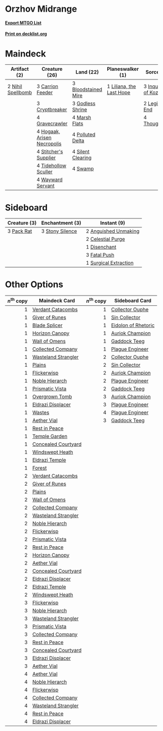 # Orzhov Midrange

#### [Export MTGO List](../collection/Orzhov%20Midrange/Orzhov%20Midrange.txt)
#### [Print on decklist.org](http://decklist.org/?deckmain=3%09Bloodstained%20Mire%0A3%09Carrion%20Feeder%0A3%09Cryptbreaker%0A3%09Godless%20Shrine%0A4%09Gravecrawler%0A4%09Hogaak,%20Arisen%20Necropolis%0A3%09Inquisition%20of%20Kozilek%0A2%09Legion's%20End%0A1%09Liliana,%20the%20Last%20Hope%0A4%09Marsh%20Flats%0A2%09Nihil%20Spellbomb%0A4%09Polluted%20Delta%0A4%09Silent%20Clearing%0A4%09Stitcher's%20Supplier%0A4%09Swamp%0A4%09Thoughtseize%0A4%09Tidehollow%20Sculler%0A4%09Wayward%20Servant&deckside=2%09Anguished%20Unmaking%0A2%09Celestial%20Purge%0A1%09Disenchant%0A3%09Fatal%20Push%0A3%09Pack%20Rat%0A3%09Stony%20Silence%0A1%09Surgical%20Extraction)
# Maindeck

|                                        Artifact (2)                                        |                                            Creature (26)                                             |                                          Land (22)                                           |                                         Planeswalker (1)                                          |                                            Sorcery (9)                                            |
|--------------------------------------------------------------------------------------------|------------------------------------------------------------------------------------------------------|----------------------------------------------------------------------------------------------|---------------------------------------------------------------------------------------------------|---------------------------------------------------------------------------------------------------|
|2 [Nihil Spellbomb](http://gatherer.wizards.com/Pages/Card/Details.aspx?multiverseid=442215)|3 [Carrion Feeder](http://gatherer.wizards.com/Pages/Card/Details.aspx?multiverseid=210133)           |3 [Bloodstained Mire](http://gatherer.wizards.com/Pages/Card/Details.aspx?multiverseid=405094)|1 [Liliana, the Last Hope](http://gatherer.wizards.com/Pages/Card/Details.aspx?multiverseid=414388)|3 [Inquisition of Kozilek](http://gatherer.wizards.com/Pages/Card/Details.aspx?multiverseid=416897)|
|                                                                                            |3 [Cryptbreaker](http://gatherer.wizards.com/Pages/Card/Details.aspx?multiverseid=414381)             |3 [Godless Shrine](http://gatherer.wizards.com/Pages/Card/Details.aspx?multiverseid=405099)   |                                                                                                   |2 [Legion's End](http://gatherer.wizards.com/Pages/Card/Details.aspx?multiverseid=466860)          |
|                                                                                            |4 [Gravecrawler](http://gatherer.wizards.com/Pages/Card/Details.aspx?multiverseid=409635)             |4 [Marsh Flats](http://gatherer.wizards.com/Pages/Card/Details.aspx?multiverseid=405101)      |                                                                                                   |4 [Thoughtseize](http://gatherer.wizards.com/Pages/Card/Details.aspx?multiverseid=438676)          |
|                                                                                            |4 [Hogaak, Arisen Necropolis](http://gatherer.wizards.com/Pages/Card/Details.aspx?multiverseid=464151)|4 [Polluted Delta](http://gatherer.wizards.com/Pages/Card/Details.aspx?multiverseid=405104)   |                                                                                                   |                                                                                                   |
|                                                                                            |4 [Stitcher's Supplier](http://gatherer.wizards.com/Pages/Card/Details.aspx?multiverseid=447257)      |4 [Silent Clearing](http://gatherer.wizards.com/Pages/Card/Details.aspx?multiverseid=464195)  |                                                                                                   |                                                                                                   |
|                                                                                            |4 [Tidehollow Sculler](http://gatherer.wizards.com/Pages/Card/Details.aspx?multiverseid=175054)       |4 [Swamp](http://gatherer.wizards.com/Pages/Card/Details.aspx?multiverseid=439858)            |                                                                                                   |                                                                                                   |
|                                                                                            |4 [Wayward Servant](http://gatherer.wizards.com/Pages/Card/Details.aspx?multiverseid=426910)          |                                                                                              |                                                                                                   |                                                                                                   |


# Sideboard

|                                    Creature (3)                                     |                                     Enchantment (3)                                      |                                          Instant (9)                                           |
|-------------------------------------------------------------------------------------|------------------------------------------------------------------------------------------|------------------------------------------------------------------------------------------------|
|3 [Pack Rat](http://gatherer.wizards.com/Pages/Card/Details.aspx?multiverseid=253624)|3 [Stony Silence](http://gatherer.wizards.com/Pages/Card/Details.aspx?multiverseid=247425)|2 [Anguished Unmaking](http://gatherer.wizards.com/Pages/Card/Details.aspx?multiverseid=410006) |
|                                                                                     |                                                                                          |2 [Celestial Purge](http://gatherer.wizards.com/Pages/Card/Details.aspx?multiverseid=183055)    |
|                                                                                     |                                                                                          |1 [Disenchant](http://gatherer.wizards.com/Pages/Card/Details.aspx?multiverseid=847)            |
|                                                                                     |                                                                                          |3 [Fatal Push](http://gatherer.wizards.com/Pages/Card/Details.aspx?multiverseid=423724)         |
|                                                                                     |                                                                                          |1 [Surgical Extraction](http://gatherer.wizards.com/Pages/Card/Details.aspx?multiverseid=397706)|


# Other Options

|*n*<sup>th</sup> copy|                                        Maindeck Card                                         |*n*<sup>th</sup> copy|                                        Sideboard Card                                        |
|--------------------:|----------------------------------------------------------------------------------------------|--------------------:|----------------------------------------------------------------------------------------------|
|                    1|[Verdant Catacombs](http://gatherer.wizards.com/Pages/Card/Details.aspx?multiverseid=405113)  |                    1|[Collector Ouphe](http://gatherer.wizards.com/Pages/Card/Details.aspx?multiverseid=464107)    |
|                    1|[Giver of Runes](http://gatherer.wizards.com/Pages/Card/Details.aspx?multiverseid=463962)     |                    1|[Sin Collector](http://gatherer.wizards.com/Pages/Card/Details.aspx?multiverseid=368968)      |
|                    1|[Blade Splicer](http://gatherer.wizards.com/Pages/Card/Details.aspx?multiverseid=425828)      |                    1|[Eidolon of Rhetoric](http://gatherer.wizards.com/Pages/Card/Details.aspx?multiverseid=380409)|
|                    1|[Horizon Canopy](http://gatherer.wizards.com/Pages/Card/Details.aspx?multiverseid=409571)     |                    1|[Auriok Champion](http://gatherer.wizards.com/Pages/Card/Details.aspx?multiverseid=72921)     |
|                    1|[Wall of Omens](http://gatherer.wizards.com/Pages/Card/Details.aspx?multiverseid=247400)      |                    1|[Gaddock Teeg](http://gatherer.wizards.com/Pages/Card/Details.aspx?multiverseid=140188)       |
|                    1|[Collected Company](http://gatherer.wizards.com/Pages/Card/Details.aspx?multiverseid=394519)  |                    1|[Plague Engineer](http://gatherer.wizards.com/Pages/Card/Details.aspx?multiverseid=464049)    |
|                    1|[Wasteland Strangler](http://gatherer.wizards.com/Pages/Card/Details.aspx?multiverseid=402096)|                    2|[Collector Ouphe](http://gatherer.wizards.com/Pages/Card/Details.aspx?multiverseid=464107)    |
|                    1|[Plains](http://gatherer.wizards.com/Pages/Card/Details.aspx?multiverseid=439856)             |                    2|[Sin Collector](http://gatherer.wizards.com/Pages/Card/Details.aspx?multiverseid=368968)      |
|                    1|[Flickerwisp](http://gatherer.wizards.com/Pages/Card/Details.aspx?multiverseid=376338)        |                    2|[Auriok Champion](http://gatherer.wizards.com/Pages/Card/Details.aspx?multiverseid=72921)     |
|                    1|[Noble Hierarch](http://gatherer.wizards.com/Pages/Card/Details.aspx?multiverseid=179434)     |                    2|[Plague Engineer](http://gatherer.wizards.com/Pages/Card/Details.aspx?multiverseid=464049)    |
|                    1|[Prismatic Vista](http://gatherer.wizards.com/Pages/Card/Details.aspx?multiverseid=464193)    |                    2|[Gaddock Teeg](http://gatherer.wizards.com/Pages/Card/Details.aspx?multiverseid=140188)       |
|                    1|[Overgrown Tomb](http://gatherer.wizards.com/Pages/Card/Details.aspx?multiverseid=405103)     |                    3|[Auriok Champion](http://gatherer.wizards.com/Pages/Card/Details.aspx?multiverseid=72921)     |
|                    1|[Eldrazi Displacer](http://gatherer.wizards.com/Pages/Card/Details.aspx?multiverseid=407523)  |                    3|[Plague Engineer](http://gatherer.wizards.com/Pages/Card/Details.aspx?multiverseid=464049)    |
|                    1|[Wastes](http://gatherer.wizards.com/Pages/Card/Details.aspx?multiverseid=407694)             |                    4|[Plague Engineer](http://gatherer.wizards.com/Pages/Card/Details.aspx?multiverseid=464049)    |
|                    1|[Aether Vial](http://gatherer.wizards.com/Pages/Card/Details.aspx?multiverseid=48146)         |                    3|[Gaddock Teeg](http://gatherer.wizards.com/Pages/Card/Details.aspx?multiverseid=140188)       |
|                    1|[Rest in Peace](http://gatherer.wizards.com/Pages/Card/Details.aspx?multiverseid=442021)      |                     |                                                                                              |
|                    1|[Temple Garden](http://gatherer.wizards.com/Pages/Card/Details.aspx?multiverseid=405112)      |                     |                                                                                              |
|                    1|[Concealed Courtyard](http://gatherer.wizards.com/Pages/Card/Details.aspx?multiverseid=417818)|                     |                                                                                              |
|                    1|[Windswept Heath](http://gatherer.wizards.com/Pages/Card/Details.aspx?multiverseid=405115)    |                     |                                                                                              |
|                    1|[Eldrazi Temple](http://gatherer.wizards.com/Pages/Card/Details.aspx?multiverseid=401710)     |                     |                                                                                              |
|                    1|[Forest](http://gatherer.wizards.com/Pages/Card/Details.aspx?multiverseid=439860)             |                     |                                                                                              |
|                    2|[Verdant Catacombs](http://gatherer.wizards.com/Pages/Card/Details.aspx?multiverseid=405113)  |                     |                                                                                              |
|                    2|[Giver of Runes](http://gatherer.wizards.com/Pages/Card/Details.aspx?multiverseid=463962)     |                     |                                                                                              |
|                    2|[Plains](http://gatherer.wizards.com/Pages/Card/Details.aspx?multiverseid=439856)             |                     |                                                                                              |
|                    2|[Wall of Omens](http://gatherer.wizards.com/Pages/Card/Details.aspx?multiverseid=247400)      |                     |                                                                                              |
|                    2|[Collected Company](http://gatherer.wizards.com/Pages/Card/Details.aspx?multiverseid=394519)  |                     |                                                                                              |
|                    2|[Wasteland Strangler](http://gatherer.wizards.com/Pages/Card/Details.aspx?multiverseid=402096)|                     |                                                                                              |
|                    2|[Noble Hierarch](http://gatherer.wizards.com/Pages/Card/Details.aspx?multiverseid=179434)     |                     |                                                                                              |
|                    2|[Flickerwisp](http://gatherer.wizards.com/Pages/Card/Details.aspx?multiverseid=376338)        |                     |                                                                                              |
|                    2|[Prismatic Vista](http://gatherer.wizards.com/Pages/Card/Details.aspx?multiverseid=464193)    |                     |                                                                                              |
|                    2|[Rest in Peace](http://gatherer.wizards.com/Pages/Card/Details.aspx?multiverseid=442021)      |                     |                                                                                              |
|                    2|[Horizon Canopy](http://gatherer.wizards.com/Pages/Card/Details.aspx?multiverseid=409571)     |                     |                                                                                              |
|                    2|[Aether Vial](http://gatherer.wizards.com/Pages/Card/Details.aspx?multiverseid=48146)         |                     |                                                                                              |
|                    2|[Concealed Courtyard](http://gatherer.wizards.com/Pages/Card/Details.aspx?multiverseid=417818)|                     |                                                                                              |
|                    2|[Eldrazi Displacer](http://gatherer.wizards.com/Pages/Card/Details.aspx?multiverseid=407523)  |                     |                                                                                              |
|                    2|[Eldrazi Temple](http://gatherer.wizards.com/Pages/Card/Details.aspx?multiverseid=401710)     |                     |                                                                                              |
|                    2|[Windswept Heath](http://gatherer.wizards.com/Pages/Card/Details.aspx?multiverseid=405115)    |                     |                                                                                              |
|                    3|[Flickerwisp](http://gatherer.wizards.com/Pages/Card/Details.aspx?multiverseid=376338)        |                     |                                                                                              |
|                    3|[Noble Hierarch](http://gatherer.wizards.com/Pages/Card/Details.aspx?multiverseid=179434)     |                     |                                                                                              |
|                    3|[Wasteland Strangler](http://gatherer.wizards.com/Pages/Card/Details.aspx?multiverseid=402096)|                     |                                                                                              |
|                    3|[Prismatic Vista](http://gatherer.wizards.com/Pages/Card/Details.aspx?multiverseid=464193)    |                     |                                                                                              |
|                    3|[Collected Company](http://gatherer.wizards.com/Pages/Card/Details.aspx?multiverseid=394519)  |                     |                                                                                              |
|                    3|[Rest in Peace](http://gatherer.wizards.com/Pages/Card/Details.aspx?multiverseid=442021)      |                     |                                                                                              |
|                    3|[Concealed Courtyard](http://gatherer.wizards.com/Pages/Card/Details.aspx?multiverseid=417818)|                     |                                                                                              |
|                    3|[Eldrazi Displacer](http://gatherer.wizards.com/Pages/Card/Details.aspx?multiverseid=407523)  |                     |                                                                                              |
|                    3|[Aether Vial](http://gatherer.wizards.com/Pages/Card/Details.aspx?multiverseid=48146)         |                     |                                                                                              |
|                    4|[Aether Vial](http://gatherer.wizards.com/Pages/Card/Details.aspx?multiverseid=48146)         |                     |                                                                                              |
|                    4|[Noble Hierarch](http://gatherer.wizards.com/Pages/Card/Details.aspx?multiverseid=179434)     |                     |                                                                                              |
|                    4|[Flickerwisp](http://gatherer.wizards.com/Pages/Card/Details.aspx?multiverseid=376338)        |                     |                                                                                              |
|                    4|[Collected Company](http://gatherer.wizards.com/Pages/Card/Details.aspx?multiverseid=394519)  |                     |                                                                                              |
|                    4|[Wasteland Strangler](http://gatherer.wizards.com/Pages/Card/Details.aspx?multiverseid=402096)|                     |                                                                                              |
|                    4|[Rest in Peace](http://gatherer.wizards.com/Pages/Card/Details.aspx?multiverseid=442021)      |                     |                                                                                              |
|                    4|[Eldrazi Displacer](http://gatherer.wizards.com/Pages/Card/Details.aspx?multiverseid=407523)  |                     |                                                                                              |

